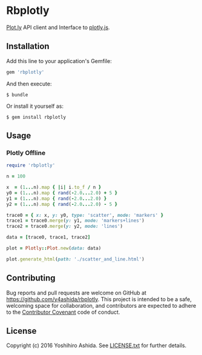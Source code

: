 # Rbplotly

[Plot.ly](https://plot.ly/) API client and Interface to [plotly.js](https://plot.ly/javascript/).

## Installation

Add this line to your application's Gemfile:

```ruby
gem 'rbplotly'
```

And then execute:

    $ bundle

Or install it yourself as:

    $ gem install rbplotly

## Usage

### Plotly Offline

```ruby
require 'rbplotly'

n = 100

x  = (1...n).map { |i| i.to_f / n }
y0 = (1...n).map { rand(-2.0...2.0) + 5 }
y1 = (1...n).map { rand(-2.0...2.0) }
y2 = (1...n).map { rand(-2.0...2.0) - 5 }

trace0 = { x: x, y: y0, type: 'scatter', mode: 'markers' }
trace1 = trace0.merge(y: y1, mode: 'markers+lines')
trace2 = trace0.merge(y: y2, mode: 'lines')

data = [trace0, trace1, trace2]

plot = Plotly::Plot.new(data: data)

plot.generate_html(path: './scatter_and_line.html')
```

## Contributing

Bug reports and pull requests are welcome on GitHub at https://github.com/y4ashida/rbplotly. This project is intended to be a safe, welcoming space for collaboration, and contributors are expected to adhere to the [Contributor Covenant](http://contributor-covenant.org) code of conduct.

## License

Copyright (c) 2016 Yoshihiro Ashida. See [LICENSE.txt](LICENSE.txt) for
further details.
